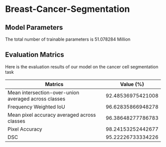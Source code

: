 # Breast-Cancer-Segmentation


## Model Parameters
The total number of trainable parameters is 51.078284 Million

## Evaluation Matrics

Here is the evaluation results of our model on the cancer cell segmentation task

| Matrics | Value (%)|
| ------ | ------ |
| Mean intersection-over-union averaged across classes | 92.48536975421008 |
| Frequency Weighted IoU | 96.62835866948278 |
| Mean pixel accuracy averaged across classes | 96.38648277786783 |
| Pixel Accuracy | 98.24153252442677 |
| DSC | 95.22226733334226 |